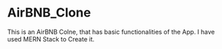 # AirBNB_Clone
This is an AirBNB Colne, that has basic functionalities of the App. I have used MERN Stack to Create it.
